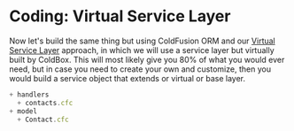 # Coding: Virtual Service Layer

Now let's build the same thing but using ColdFusion ORM and our [Virtual Service Layer](http://wiki.coldbox.org/wiki/ORM:VirtualEntityService.cfm) approach, in which we will use a service layer but virtually built by ColdBox. This will most likely give you 80% of what you would ever need, but in case you need to create your own and customize, then you would build a service object that extends or virtual or base layer.

```js
+ handlers 
  + contacts.cfc
+ model
  + Contact.cfc
```
